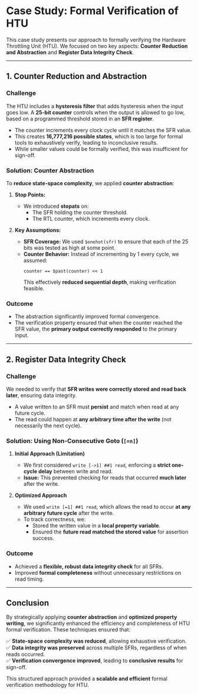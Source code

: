 # **Case Study: Formal Verification of HTU**  

This case study presents our approach to formally verifying the Hardware Throttling Unit (HTU). We focused on two key aspects: **Counter Reduction and Abstraction** and **Register Data Integrity Check**.  

---

## **1. Counter Reduction and Abstraction**  

### **Challenge**  
The HTU includes a **hysteresis filter** that adds hysteresis when the input goes low. A **25-bit counter** controls when the output is allowed to go low, based on a programmed threshold stored in an **SFR register**.  

- The counter increments every clock cycle until it matches the SFR value.  
- This creates **16,777,216 possible states**, which is too large for formal tools to exhaustively verify, leading to inconclusive results.  
- While smaller values could be formally verified, this was insufficient for sign-off.  

### **Solution: Counter Abstraction**  
To **reduce state-space complexity**, we applied **counter abstraction**:  

1. **Stop Points:**  
   - We introduced **stopats** on:  
     - The SFR holding the counter threshold.  
     - The RTL counter, which increments every clock.  

2. **Key Assumptions:**  
   - **SFR Coverage:** We used `$onehot(sfr)` to ensure that each of the 25 bits was tested as high at some point.  
   - **Counter Behavior:** Instead of incrementing by 1 every cycle, we assumed:  
     ```
     counter == $past(counter) << 1
     ```
     This effectively **reduced sequential depth**, making verification feasible.  

### **Outcome**  
- The abstraction significantly improved formal convergence.  
- The verification property ensured that when the counter reached the SFR value, the **primary output correctly responded** to the primary input.  

---

## **2. Register Data Integrity Check**  

### **Challenge**  
We needed to verify that **SFR writes were correctly stored and read back later**, ensuring data integrity.  

- A value written to an SFR must **persist** and match when read at any future cycle.  
- The read could happen at **any arbitrary time after the write** (not necessarily the next cycle).  

### **Solution: Using Non-Consecutive Goto (`[=n]`)**  

1. **Initial Approach (Limitation)**  
   - We first considered `write [->1] ##1 read`, enforcing a **strict one-cycle delay** between write and read.  
   - **Issue:** This prevented checking for reads that occurred **much later** after the write.  

2. **Optimized Approach**  
   - We used `write [=1] ##1 read`, which allows the read to occur **at any arbitrary future cycle** after the write.  
   - To track correctness, we:  
     - Stored the written value in a **local property variable**.  
     - Ensured the **future read matched the stored value** for assertion success.  

### **Outcome**  
- Achieved a **flexible, robust data integrity check** for all SFRs.  
- Improved **formal completeness** without unnecessary restrictions on read timing.  

---

## **Conclusion**  
By strategically applying **counter abstraction** and **optimized property writing**, we significantly enhanced the efficiency and completeness of HTU formal verification. These techniques ensured that:  

✅ **State-space complexity was reduced**, allowing exhaustive verification.  
✅ **Data integrity was preserved** across multiple SFRs, regardless of when reads occurred.  
✅ **Verification convergence improved**, leading to **conclusive results** for sign-off.  

This structured approach provided a **scalable and efficient** formal verification methodology for HTU.
